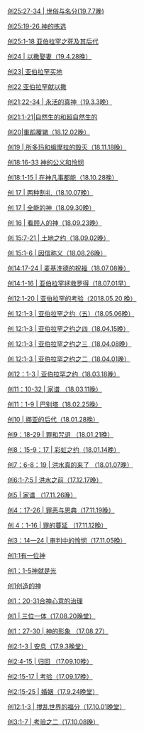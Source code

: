 <a href="/node/27579">创25:27-34 | 世俗与名分(19.7.7晚)</a>

<a href="/node/27555">创25:19-26 神的拣选</a>

<a href="/node/27528">创25:1-18 亚伯拉罕之死及其后代</a>

<a href="/node/27510">创24 | 以撒娶妻（19.4.28晚）</a>

<a href="/node/27468">创23| 亚伯拉罕买地</a>

<a href="/node/27451">创22 亚伯拉罕献以撒</a>

<a href="/node/27354">创21:22-34 | 永活的真神（19.3.3晚）</a>

<a href="/node/27350">创21:1-21|自然生的和超自然生的</a>

<a href="/node/27289">创20|重蹈覆辙（18.12.02晚）</a>

<a href="/node/26817">创19 | 所多玛和蛾摩拉的毁灭（18.11.18晚）</a>

<a href="/node/26651">创18:16-33 神的公义和怜悯</a>

<a href="/node/26640">创18:1-15 | 在神凡事都能（18.10.28晚）</a>

<a href="/node/26593">创 17 | 两种割礼（18.10.07晚）</a>

<a href="/node/26571">创 17 | 全能的神（18.09.30晚） </a>

<a href="/node/26547">创 16 | 看顾人的神（18.09.23晚）</a>

<a href="/node/26472">创 15:7-21 | 土地之约（18.09.02晚） </a>

<a href="/node/26447">创 15:1-6 | 因信称义（18.08.26晚） </a>

<a href="/node/26061">创14:17-24 | 麦基洗德的祝福（18.07.08晚） </a>

<a href="/node/26035">创14:1-16 | 亚伯拉罕拯救罗得（18.07.01早）</a>

<a href="/node/24997">创12:1-20 | 亚伯拉罕的考验（2018.05.20 晚）</a>

<a href="/node/24901">创 12:1-3 | 亚伯拉罕之约（五）（18.05.06晚）</a>

<a href="/node/24306">创 12:1-3 | 亚伯拉罕之约之四（18.04.15晚）</a>

<a href="/node/23962">创 12:1-3 | 亚伯拉罕之约之三（18.04.08晚）</a>

<a href="/node/23723">创 12:1-3 | 亚伯拉罕之约之二（18.04.01晚）</a>

<a href="/node/23262">创12：1-3 | 亚伯拉罕之约（18.03.18晚）</a>

<a href="/node/23166">创11：10-32 | 家谱 （18.03.11晚）</a>

<a href="/node/22717">创11：1-9 | 巴别塔（18.02.25晚）</a>

<a href="/node/20973">创10 | 挪亚的后代（18.01.28晚）</a>

<a href="/node/20384">创9：18-29 | 罪和咒诅 （18.01.21晚）</a>

<a href="/node/19549">创8：15-9：17 | 彩虹之约（18.01.14晚）</a>

<a href="/node/19062">创7：6-8：19 | 洪水真的来了 （18.01.07晚）</a>

<a href="/node/18128">创6:1-7:5 | 洪水之前（17.12.17晚）</a>

<a href="/node/16876">创5 | 家谱 （17.11.26晚）</a>

<a href="/node/16102">创4：17-26 | 罪恶与恩典（17.11.19晚）</a>

<a href="/node/15084">创 4：1-16 | 罪的蔓延 （17.11.12晚）</a>

<a href="/node/14667">创3：14—24 | 审判中的怜悯（17.11.05晚）</a>

<a href="/node/12222">创1:1有一位神</a>

<a href="/node/12215">创1：1-5神就是光</a>

<a href="/node/12213">创1创造的神</a>

<a href="/node/12207">创1：20-31合神心意的治理</a>

<a href="/node/12186">创1 | 三位一体（17.08.20晚堂）</a>

<a href="/node/12183">创1：27-30 | 神的形象 （17.08.27）</a>

<a href="/node/12181">创2:1-3 | 安息（17.9.3晚堂）</a>

<a href="/node/12179">创2:4-15 | 归回 （17.09.10晚）</a>

<a href="/node/12167">创2:15-17 | 考验（17.09.17晚）</a>

<a href="/node/12163">创2:15-25 | 婚姻（17.9.24晚堂）</a>

<a href="/node/12160">创12:1-3 | 搅乱世界的福分（17.10.01晚堂）</a>

<a href="/node/12123">创3:1-7 | 考验之二（17.10.08晚）</a>